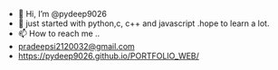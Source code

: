- 👋 Hi, I’m @pydeep9026
- 👀 just started with python,c, c++ and javascript .hope to learn a lot.
- 📫 How to reach me ..
- pradeepsi2120032@gmail.com
- https://pydeep9026.github.io/PORTFOLIO_WEB/

<!---
pydeep9026/pydeep9026 is a ✨ special ✨ repository because its `README.md` (this file) appears on your GitHub profile.
You can click the Preview link to take a look at your changes.
--->
